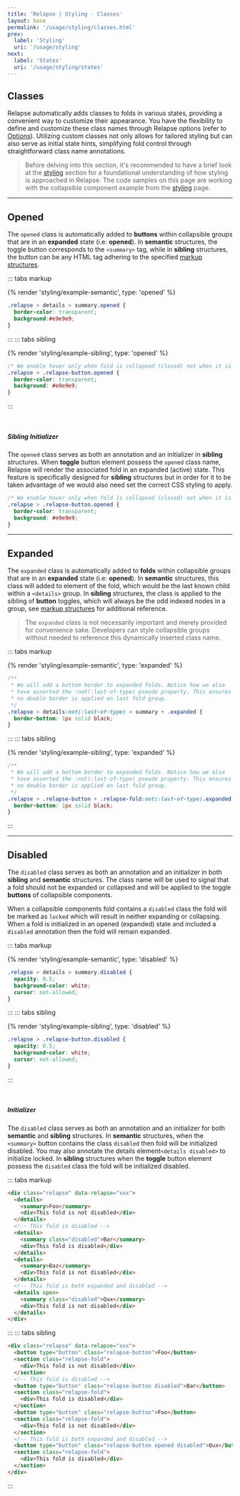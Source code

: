 ```yaml
---
title: 'Relapse | Styling - Classes'
layout: base
permalink: '/usage/styling/classes.html'
prev:
  label: 'Styling'
  uri: '/usage/styling'
next:
  label: 'States'
  uri: '/usage/styling/states'
---
```


## Classes

Relapse automatically adds classes to folds in various states, providing a convenient way to customize their appearance. You have the flexibility to define and customize these class names through Relapse options (refer to [Options](/relapse/api/options)). Utilizing custom classes not only allows for tailored styling but can also serve as initial state hints, simplifying fold control through straightforward class name annotations.

> Before delving into this section, it's recommended to have a brief look at the [styling](/relapse/usage/styling) section for a foundational understanding of how styling is approached in Relapse. The code samples on this page are working with the collapsible component example from the [styling](/relapse/usage/styling) page.

---

## Opened

The `opened` class is automatically added to **buttons** within collapsible groups that are in an **expanded** state (i.e: **opened**). In **semantic** structures, the toggle button corresponds to the `<summary>` tag, while in **sibling** structures, the button can be any HTML tag adhering to the specified [markup structures](/relapse/usage/markup).

::: tabs markup

{% render 'styling/example-semantic', type: 'opened' %}

<!--prettier-ignore-->
```css
.relapse > details > summary.opened {
  border-color: transparent;
  background:#e9e9e9;
}
````

:::
::: tabs sibling

{% render 'styling/example-sibling', type: 'opened' %}

```css
/* We enable hover only when fold is collapsed (closed) not when it is expanded */
.relapse > .relapse-button.opened {
  border-color: transparent;
  background: #e9e9e9;
}
```

:::

<br>

##### Sibling Initializer

The `opened` class serves as both an annotation and an initializer in **sibling** structures. When **toggle** button element possess the `opened` class name, Relapse will render the associated fold in an expanded (active) state. This feature is specifically designed for **sibling** structures but in order for it to be taken advantage of we would also need set the correct CSS styling to apply.

```css
/* We enable hover only when fold is collapsed (closed) not when it is expanded */
.relapse > .relapse-button.opened {
  border-color: transparent;
  background: #e9e9e9;
}
```

---

## Expanded

The `expanded` class is automatically added to **folds** within collapsible groups that are in an **expanded** state (i.e: **opened**). In **semantic** structures, this class will added to element of the fold, which would be the last known child within a `<details>` group. In **sibling** structures, the class is applied to the sibling of **button** toggles, which will always be the odd indexed nodes in a group, see [markup structures](/relapse/usage/markup) for additional reference.

> The `expanded` class is not necessarily important and merely provided for convenience sake. Developers can style collapsible groups without needed to reference this dynamically inserted class name.

::: tabs markup

{% render 'styling/example-semantic', type: 'expanded' %}

<!--prettier-ignore-->
```css
/**
 * We will add a bottom border to expanded folds. Notice how we also
 * have asserted the :not(:last-of-type) pseudo property. This ensures
 * no double border is applied on last fold group.
 */
.relapse > details:not(:last-of-type) > summary + .expanded {
  border-bottom: 1px solid black;
}
````

:::
::: tabs sibling

{% render 'styling/example-sibling', type: 'expanded' %}

```css
/**
 * We will add a bottom border to expanded folds. Notice how we also
 * have asserted the :not(:last-of-type) pseudo property. This ensures
 * no double border is applied on last fold group.
 */
.relapse > .relapse-button + .relapse-fold:not(:last-of-type).expanded {
  border-bottom: 1px solid black;
}
```

:::

---

## Disabled

The `disabled` class serves as both an annotation and an initializer in both **sibling** and **semantic** structures. The class name will be used to signal that a fold should not be expanded or collapsed and will be applied to the toggle **buttons** of collapsible components.

When a collapsible components fold contains a `disabled` class the fold will be marked as `locked` which will result in neither expanding or collapsing. When a fold is initialized in an opened (expanded) state and included a `disabled` annotation then the fold will remain expanded.

::: tabs markup

{% render 'styling/example-semantic', type: 'disabled' %}

```css
.relapse > details > summary.disabled {
  opacity: 0.5;
  background-color: white;
  cursor: not-allowed;
}
```

:::
::: tabs sibling

{% render 'styling/example-sibling', type: 'disabled' %}

```css
.relapse > .relapse-button.disabled {
  opacity: 0.5;
  background-color: white;
  cursor: not-allowed;
}
```

:::

<br>

##### Initializer

The `disabled` class serves as both an annotation and an initializer for both **semantic** and **sibling** structures. In **semantic** structures, when the `<summary>` button contains the class `disabled` then fold will be initialized disabled. You may also annotate the details element`<details disabled>` to initialize locked. In **sibling** structures when the **toggle** button element possess the `disabled` class the fold will be initialized disabled.

::: tabs markup

```html
<div class="relapse" data-relapse="xxx">
  <details>
    <summary>Foo</summary>
    <div>This fold is not disabled</div>
  </details>
  <!-- This fold is disabled -->
  <details>
    <summary class="disabled">Bar</summary>
    <div>This fold is disabled</div>
  </details>
  <details>
    <summary>Baz</summary>
    <div>This fold is not disabled</div>
  </details>
  <!-- This fold is both expanded and disabled -->
  <details open>
    <summary class="disabled">Qux</summary>
    <div>This fold is not disabled</div>
  </details>
</div>
```

:::
::: tabs sibling

```html
<div class="relapse" data-relapse="xxx">
  <button type="button" class="relapse-button">Foo</button>
  <section class="relapse-fold">
    <div>This fold is not disabled</div>
  </section>
  <!-- This fold is disabled -->
  <button type="button" class="relapse-button disabled">Bar</button>
  <section class="relapse-fold">
    <div>This fold is disabled</div>
  </section>
  <button type="button" class="relapse-button">Foo</button>
  <section class="relapse-fold">
    <div>This fold is not disabled</div>
  </section>
  <!-- This fold is both expanded and disabled -->
  <button type="button" class="relapse-button opened disabled">Qux</button>
  <section class="relapse-fold">
    <div>This fold is disabled</div>
  </section>
</div>
```

:::
